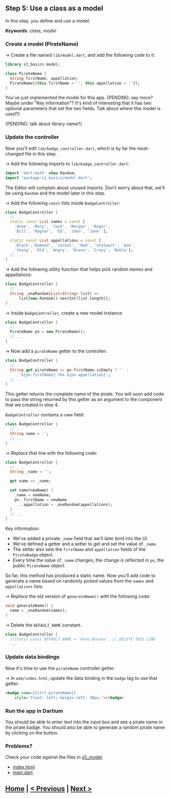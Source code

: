 ## Step 5: Use a class as a model

In this step, you define and use a model.

_**Keywords**: class, model_

### Create a model (PirateName)

&rarr; Create a file named `lib/model.dart`,
and add the following code to it:

```Dart
library s1_basics.model;

class PirateName {
  String firstName, appellation;
  PirateName([this.firstName = '', this.appellation = '']);
}
```

You've just implemented the model for this app.
{PENDING: say more? Maybe under "Key information"?
It's kind of interesting that it has two optional parameters that set the two fields.
Talk about where this model is used?}

{PENDING: talk about library name?}


### Update the controller

Now you'll edit `lib/badge_controller.dart`,
which is by far the most-changed file in this step.

&rarr; Add the following imports to `lib/badge_controller.dart`:

```Dart
import 'dart:math' show Random;
import 'package:s1_basics/model.dart';
```

The Editor will complain about unused imports. Don't worry about that, we'll
be using `Random` and the model later in this step.


&rarr; Add the following `const` lists inside `BadgeController`:

```Dart
class BadgeController {
  // ...
  static const List names = const [
    'Anne', 'Mary', 'Jack', 'Morgan', 'Roger',
    'Bill', 'Ragnar', 'Ed', 'John', 'Jane' ];

  static const List appellations = const [
    'Black','Damned', 'Jackal', 'Red', 'Stalwart', 'Axe',
    'Young', 'Old', 'Angry', 'Brave', 'Crazy', 'Noble'];
  // ...
}
```

&rarr; Add the following utility function that helps pick random names and
appellations:


```Dart
class BadgeController {
  // ...
  String _oneRandom(List<String> list) =>
      list[new Random().nextInt(list.length)];
}
```

&rarr; Inside `BadgeController`, create a new model instance:

```Dart
class BadgeController {
  // ...
  PirateName pn = new PirateName();
  // ...
}
```

&rarr; Now add a `pirateName` getter to the controller:


```Dart
class BadgeController {
  // ...
  String get pirateName => pn.firstName.isEmpty ? '' :
      '${pn.firstName} the ${pn.appellation}';
  // ...
}
```

This getter returns the complete name of the pirate. You will soon add code to
pass the string returned by this getter as an argument to the component that we
created in step 4.

`BadgeController` contains a `name` field:

```Dart
class BadgeController {
  // ...
  String name = '';
  // ...
}
```

&rarr; _Replace_ that line with the following code:


```Dart
class BadgeController {
  // ...
  String _name = '';

  get name => _name;

  set name(newName) {
    _name = newName;
    pn..firstName = newName
      ..appellation = _oneRandom(appellations);
  }
  // ...
}
```

Key information:
* We've added a private `_name` field that we'll later bind into the UI.
* We've defined a getter and a setter to get and set the value of `_name`.
* The setter also sets the `firstName` and `appellation` fields of the
`PirateBadge` object.
* Every time the value of `_name` changes, the change is reflected in `pn`,
  the public `PirateName` object.

So far, this method has produced a static name. Now
you'll add code to generate a name based on randomly picked values from the
`names` and `appellations` lists.

&rarr; _Replace_ the old version of `generateName()` with the following code:

```Dart
void generateName() {
  name = _oneRandom(names);
}
```

&rarr; Delete the `DEFAULT_NAME` constant.

```Dart
class BadgeController {
  //static const DEFAULT_NAME = 'Anne Bonney'; // DELETE THIS LINE
  ...
```

### Update data bindings

Now it's time to use the `pirateName` controller getter.

&rarr; In `web/index.html`, update the data binding in the `badge` tag to use
that getter:

```HTML
<badge name={{ctrl.pirateName}}
    style='float: left; margin-left: 20px;'></badge>
```

### Run the app in Dartium

You should be able to enter text into the input box and see
a pirate name in the pirate badge. You should also be able to generate a
random pirate name by clicking on the button.

### Problems?
Check your code against the files in [s5_model](../samples/s5_model).
- [index.html](../samples/s5_model/web/index.html)
- [main.dart](../samples/s5_model/web/main.dart)

## [Home](../README.md#code-lab-angulardart) | [< Previous](step-4.md#step-4-create-a-custom-component) | [Next >](step-6.md#step-6-read-from-a-json-encoded-file)
